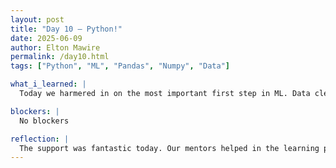 ```yaml
---
layout: post
title: "Day 10 – Python!"
date: 2025-06-09
author: Elton Mawire
permalink: /day10.html
tags: ["Python", "ML", "Pandas", "Numpy", "Data"]

what_i_learned: |
  Today we harmered in on the most important first step in ML. Data cleaning and organization was the topic of the day. We utilized python pandas and its various methods to read, writie to, and edit data files. We also learnt how to merge two documents after cleaning them. the cleaning methods involved checking for columns or rows with missing data and removing them. These skills were very fascinating to learn!

blockers: |
  No blockers

reflection: |
  The support was fantastic today. Our mentors helped in the learning process as we worked on pyhton pandas in google colab. It was also interesting to see how we can collaborate as teammates in trying to figure out and debug challenges we face in our code. I also enjoyed the different sources of information like w3 schools which we utilized in figuring out the issues with our code.
---
```

